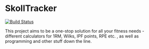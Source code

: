 # SkollTracker

[![Build Status](https://travis-ci.com/xDecus/skoll-tracker.svg?branch=master)](https://travis-ci.com/xDecus/skoll-tracker)

This project aims to be a one-stop solution for all your fitness needs - different calculators for 1RM, Wilks, IPF points, RPE etc. , as well as programming and other stuff down the line.
